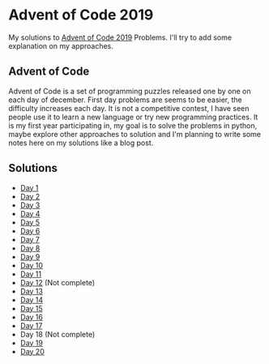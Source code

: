 # Advent of Code 2019

My solutions to [Advent of Code 2019](https://adventofcode.com/) Problems. I'll try to add some explanation on my approaches.

## Advent of Code

Advent of Code is a set of programming puzzles released one by one on each day of december. First day problems are seems to be easier, the difficulty increases each day. It is not a competitive contest, I have seen people use it to learn a new language or try new programming practices. It is my first year participating in, my goal is to solve the problems in python, maybe explore other approaches to solution and I'm planning to write some notes here on my solutions like a blog post. 

## Solutions

- [Day 1](day01)
- [Day 2](day02)
- [Day 3](day03)
- [Day 4](day04)
- [Day 5](day05)
- [Day 6](day06)
- [Day 7](day07)
- [Day 8](day08)
- [Day 9](day09)
- [Day 10](day10)
- [Day 11](day11)
- [Day 12](day12) (Not complete)
- [Day 13](day13)
- [Day 14](day14)
- [Day 15](day15)
- [Day 16](day16)
- [Day 17](day17)
- Day 18 (Not complete)
- [Day 19](day19)
- [Day 20](day20)
